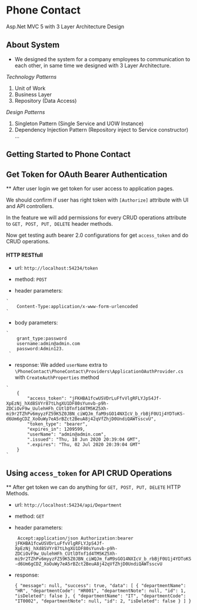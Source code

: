 # Phone Contact
Asp.Net MVC 5 with 3 Layer Architecture Design

## About System

   - We designed the system for a company employees to communication to each other, in same time we designed with 3 Layer Architecture.
   
   _Technology Patterns_
   1. Unit of Work
   2. Business Layer
   3. Repository (Data Access) 
   
   _Design Patterns_
   1. Singleton Pattern (Single Service and UOW Instance)
   2. Dependency Injection Pattern (Repository inject to Service constructor)
   ...

## Getting Started to Phone Contact

## Get Token for OAuth Bearer Authentication

   ** After user login we get token for user access to application pages. 
   
   We should confirm if user has right token with `[Authorize]` attribute with UI and API controllers.
      
   In the feature we will add permissions for every CRUD operations attribute to `GET, POST, PUT, DELETE` header methods.
   
   Now get testing auth bearer 2.0 configurations for get `access_token` and do CRUD operations.
   

   #### HTTP RESTfull 
      
   * url: `http://localhost:54234/token`
   
   * method: `POST` 

   * header parameters:
   
   
    ` 
        Content-Type:application/x-www-form-urlencoded
    `
    
   * body parameters: 
   
   
    `
        grant_type:password
        username:admin@admin.com
        password:Admin123.
     `
     
   * response: We added `userName` extra to `\PhoneContact\PhoneContact\Providers\ApplicationOAuthProvider.cs`
               with `CreateAuthProperties` method
   
   
    `
        {
            "access_token": "jFKHBA1fcwUSVDrLuFfvVlgRFLYJpS4Jf-XpEzNj_hXd8SVYr87tLhgXU1DF80sYunvb-p9h-ZDCiOvF9w_UulehHFh_CUtlDTnf1d4TM5KZ5Xh-mi9r2TZhPv6myyzFZ59K5Z0JBN_ciWQJm_faM9sGO14NXIcV_b_rbBjF0U1j4YDToKS-d6Um6gCDZ_XoOuWy7eA5rBZct2BeuA8j42qVfZhjD0UndiQAWTsscvU",
            "token_type": "bearer",
            "expires_in": 1209599,
            "userName": "admin@admin.com",
            ".issued": "Thu, 18 Jun 2020 20:39:04 GMT",
            ".expires": "Thu, 02 Jul 2020 20:39:04 GMT"
        }
    `
    
## Using `access_token` for API CRUD Operations
    
   ** After get token we can do anything for `GET, POST, PUT, DELETE` HTTP Methods.
    
   * url: `http://localhost:54234/api/Department` 
   
   * method: `GET` 
   
   
   * header parameters:
      
      
      
       ` 
           Accept:application/json
           Authorization:bearer jFKHBA1fcwUSVDrLuFfvVlgRFLYJpS4Jf-XpEzNj_hXd8SVYr87tLhgXU1DF80sYunvb-p9h-ZDCiOvF9w_UulehHFh_CUtlDTnf1d4TM5KZ5Xh-mi9r2TZhPv6myyzFZ59K5Z0JBN_ciWQJm_faM9sGO14NXIcV_b_rbBjF0U1j4YDToKS-d6Um6gCDZ_XoOuWy7eA5rBZct2BeuA8j42qVfZhjD0UndiQAWTsscvU
       `
   
   
   
   * response:
      
      
      
       `
           {
               "message": null,
               "success": true,
               "data": [
                   {
                       "departmentName": "HR",
                       "departmentCode": "HR001",
                       "departmentNote": null,
                       "id": 1,
                       "isDeleted": false
                   },
                   {
                       "departmentName": "IT",
                       "departmentCode": "IT0002",
                       "departmentNote": null,
                       "id": 2,
                       "isDeleted": false
                   }
               ]
           }
       `